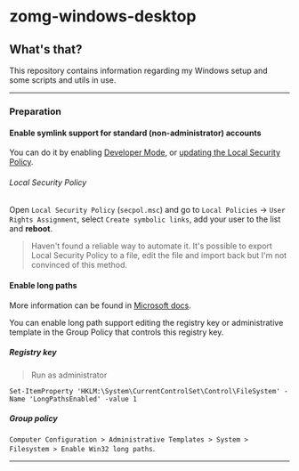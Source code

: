 # zomg-windows-desktop

## What's that?
This repository contains information regarding my Windows setup and some scripts and utils in use.
___
### Preparation
#### Enable symlink support for standard (non-administrator) accounts
You can do it by enabling [Developer Mode](https://docs.microsoft.com/en-us/windows/apps/get-started/enable-your-device-for-development), or [updating the Local Security Policy](#local-security-policy).

###### Local Security Policy
Open `Local Security Policy` (`secpol.msc`) and go to `Local Policies` -> `User Rights Assignment`, select `Create symbolic links`, add your user to the list and **reboot**.

> Haven't found a reliable way to automate it.
> It's possible to export Local Security Policy to a file, edit the file and import back but I'm not convinced of this method.

#### Enable long paths
More information can be found in [Microsoft docs](https://docs.microsoft.com/en-us/windows/win32/fileio/maximum-file-path-limitation#enable-long-paths-in-windows-10-version-1607-and-later).

You can enable long path support editing the registry key or administrative template in the Group Policy that controls this registry key.
##### Registry key
> Run as administrator

`Set-ItemProperty 'HKLM:\System\CurrentControlSet\Control\FileSystem' -Name 'LongPathsEnabled' -value 1`

##### Group policy
`Computer Configuration > Administrative Templates > System > Filesystem > Enable Win32 long paths`.
___